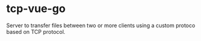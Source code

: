 # tcp-vue-go
Server to transfer files between two or more clients using a custom protoco based on TCP protocol.
